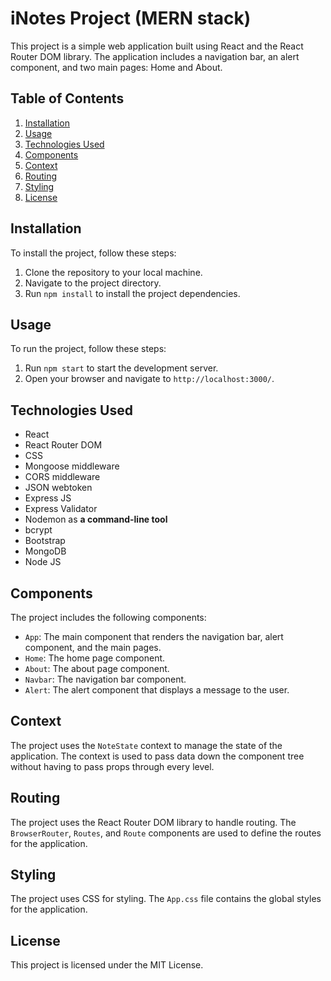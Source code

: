 # iNotes Project (MERN stack)

This project is a simple web application built using React and the React Router DOM library. The application includes a navigation bar, an alert component, and two main pages: Home and About.

## Table of Contents

1. [Installation]()
2. [Usage]()
3. [Technologies Used]()
4. [Components]()
5. [Context]()
6. [Routing]()
7. [Styling]()
8. [License]()

## Installation

To install the project, follow these steps:

1. Clone the repository to your local machine.
2. Navigate to the project directory.
3. Run `npm install` to install the project dependencies.

## Usage

To run the project, follow these steps:

1. Run `npm start` to start the development server.
2. Open your browser and navigate to `http://localhost:3000/`.

## Technologies Used

* React
* React Router DOM
* CSS
* Mongoose middleware
* CORS middleware
* JSON webtoken
* Express JS
* Express Validator
* Nodemon as **a command-line tool**
* bcrypt
* Bootstrap
* MongoDB
* Node JS

## Components

The project includes the following components:

* `App`: The main component that renders the navigation bar, alert component, and the main pages.
* `Home`: The home page component.
* `About`: The about page component.
* `Navbar`: The navigation bar component.
* `Alert`: The alert component that displays a message to the user.

## Context

The project uses the `NoteState` context to manage the state of the application. The context is used to pass data down the component tree without having to pass props through every level.

## Routing

The project uses the React Router DOM library to handle routing. The `BrowserRouter`, `Routes`, and `Route` components are used to define the routes for the application.

## Styling

The project uses CSS for styling. The `App.css` file contains the global styles for the application.

## License

This project is licensed under the MIT License.
